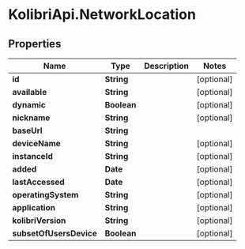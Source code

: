 # KolibriApi.NetworkLocation

## Properties
Name | Type | Description | Notes
------------ | ------------- | ------------- | -------------
**id** | **String** |  | [optional] 
**available** | **String** |  | [optional] 
**dynamic** | **Boolean** |  | [optional] 
**nickname** | **String** |  | [optional] 
**baseUrl** | **String** |  | 
**deviceName** | **String** |  | [optional] 
**instanceId** | **String** |  | [optional] 
**added** | **Date** |  | [optional] 
**lastAccessed** | **Date** |  | [optional] 
**operatingSystem** | **String** |  | [optional] 
**application** | **String** |  | [optional] 
**kolibriVersion** | **String** |  | [optional] 
**subsetOfUsersDevice** | **Boolean** |  | [optional] 


